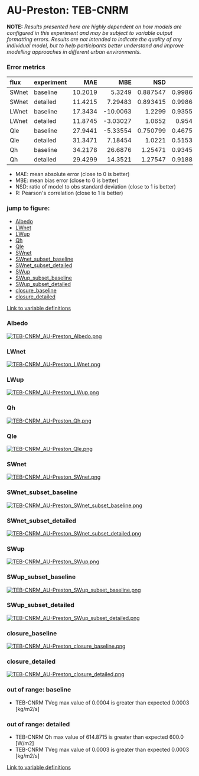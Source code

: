 # AU-Preston: TEB-CNRM

**NOTE:** *Results presented here are highly dependent on how models are configured in this experiment and may be subject to variable output formatting errors. Results are not intended to indicate the quality of any individual model, but to help participants better understand and improve modelling approaches in different urban environments.*

### Error metrics

| flux   | experiment   |     MAE |       MBE |      NSD |        R |      NMAE |
|:-------|:-------------|--------:|----------:|---------:|---------:|----------:|
| SWnet  | baseline     | 10.2019 |   5.3249  | 0.887547 | 0.998684 | 0.0351397 |
| SWnet  | detailed     | 11.4215 |   7.29483 | 0.893415 | 0.998683 | 0.0393402 |
| LWnet  | baseline     | 17.3434 | -10.0063  | 1.2299   | 0.935575 | 0.245266  |
| LWnet  | detailed     | 11.8745 |  -3.03027 | 1.0652   | 0.95462  | 0.167927  |
| Qle    | baseline     | 27.9441 |  -5.33554 | 0.750799 | 0.467579 | 0.846348  |
| Qle    | detailed     | 31.3471 |   7.18454 | 1.0221   | 0.515388 | 0.949415  |
| Qh     | baseline     | 34.2178 |  26.6876  | 1.25471  | 0.934511 | 0.916721  |
| Qh     | detailed     | 29.4299 |  14.3521  | 1.27547  | 0.918854 | 0.788451  |

 - MAE: mean absolute error (close to 0 is better)
 - MBE: mean bias error (close to 0 is better)
 - NSD: ratio of model to obs standard deviation (close to 1 is better)
 - R: Pearson's correlation (close to 1 is better)

### jump to figure:
 - [Albedo](#albedo)
 - [LWnet](#lwnet)
 - [LWup](#lwup)
 - [Qh](#qh)
 - [Qle](#qle)
 - [SWnet](#swnet)
 - [SWnet_subset_baseline](#swnet_subset_baseline)
 - [SWnet_subset_detailed](#swnet_subset_detailed)
 - [SWup](#swup)
 - [SWup_subset_baseline](#swup_subset_baseline)
 - [SWup_subset_detailed](#swup_subset_detailed)
 - [closure_baseline](#closure_baseline)
 - [closure_detailed](#closure_detailed)

[Link to variable definitions](../modelattrs/variable_definitions.md)

### <a name="albedo"></a>Albedo
[![TEB-CNRM_AU-Preston_Albedo.png](TEB-CNRM_AU-Preston_Albedo.png)](TEB-CNRM_AU-Preston_Albedo.png)

### <a name="lwnet"></a>LWnet
[![TEB-CNRM_AU-Preston_LWnet.png](TEB-CNRM_AU-Preston_LWnet.png)](TEB-CNRM_AU-Preston_LWnet.png)

### <a name="lwup"></a>LWup
[![TEB-CNRM_AU-Preston_LWup.png](TEB-CNRM_AU-Preston_LWup.png)](TEB-CNRM_AU-Preston_LWup.png)

### <a name="qh"></a>Qh
[![TEB-CNRM_AU-Preston_Qh.png](TEB-CNRM_AU-Preston_Qh.png)](TEB-CNRM_AU-Preston_Qh.png)

### <a name="qle"></a>Qle
[![TEB-CNRM_AU-Preston_Qle.png](TEB-CNRM_AU-Preston_Qle.png)](TEB-CNRM_AU-Preston_Qle.png)

### <a name="swnet"></a>SWnet
[![TEB-CNRM_AU-Preston_SWnet.png](TEB-CNRM_AU-Preston_SWnet.png)](TEB-CNRM_AU-Preston_SWnet.png)

### <a name="swnet_subset_baseline"></a>SWnet_subset_baseline
[![TEB-CNRM_AU-Preston_SWnet_subset_baseline.png](TEB-CNRM_AU-Preston_SWnet_subset_baseline.png)](TEB-CNRM_AU-Preston_SWnet_subset_baseline.png)

### <a name="swnet_subset_detailed"></a>SWnet_subset_detailed
[![TEB-CNRM_AU-Preston_SWnet_subset_detailed.png](TEB-CNRM_AU-Preston_SWnet_subset_detailed.png)](TEB-CNRM_AU-Preston_SWnet_subset_detailed.png)

### <a name="swup"></a>SWup
[![TEB-CNRM_AU-Preston_SWup.png](TEB-CNRM_AU-Preston_SWup.png)](TEB-CNRM_AU-Preston_SWup.png)

### <a name="swup_subset_baseline"></a>SWup_subset_baseline
[![TEB-CNRM_AU-Preston_SWup_subset_baseline.png](TEB-CNRM_AU-Preston_SWup_subset_baseline.png)](TEB-CNRM_AU-Preston_SWup_subset_baseline.png)

### <a name="swup_subset_detailed"></a>SWup_subset_detailed
[![TEB-CNRM_AU-Preston_SWup_subset_detailed.png](TEB-CNRM_AU-Preston_SWup_subset_detailed.png)](TEB-CNRM_AU-Preston_SWup_subset_detailed.png)

### <a name="closure_baseline"></a>closure_baseline
[![TEB-CNRM_AU-Preston_closure_baseline.png](TEB-CNRM_AU-Preston_closure_baseline.png)](TEB-CNRM_AU-Preston_closure_baseline.png)

### <a name="closure_detailed"></a>closure_detailed
[![TEB-CNRM_AU-Preston_closure_detailed.png](TEB-CNRM_AU-Preston_closure_detailed.png)](TEB-CNRM_AU-Preston_closure_detailed.png)

### out of range: baseline

 - TEB-CNRM TVeg max value of 0.0004 is greater than expected 0.0003 [kg/m2/s]

### out of range: detailed

 - TEB-CNRM Qh max value of 614.8715 is greater than expected 600.0 [W/m2]
 - TEB-CNRM TVeg max value of 0.0003 is greater than expected 0.0003 [kg/m2/s]


[Link to variable definitions](../modelattrs/variable_definitions.md)

